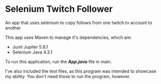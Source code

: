 # Selenium Twitch Follower
An app that uses selenium to copy follows from one twitch.tv account to another

This app uses Maven to manage it's dependencies, which are:
- Junit Jupiter 5.8.1
- Selenium Java 4.3.1

To run this application, run the ***App.java*** file in main.

I've also included the test files, as this program was intended to showcase my ability. 
You don't need those to run the program, however.
